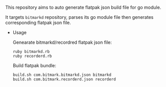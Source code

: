 This repository aims to auto generate flatpak json build file for go module.

It targets `bitmarkd` repository, parses its go module file then generates corresponding flatpak json file.

* Usage

    Genearate bitmarkd/recordred flatpak json file:

    ```
    ruby bitmarkd.rb
    ruby recorderd.rb
    ```

    Build flatpak bundle:

    ```
    build.sh com.bitmark.bitmarkd.json bitmarkd
    build.sh com.bitmark.recorderd.json recorderd
    ```
